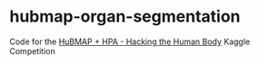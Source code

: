 # hubmap-organ-segmentation
Code for the [HuBMAP + HPA - Hacking the Human Body](https://www.kaggle.com/competitions/hubmap-organ-segmentation) Kaggle Competition
